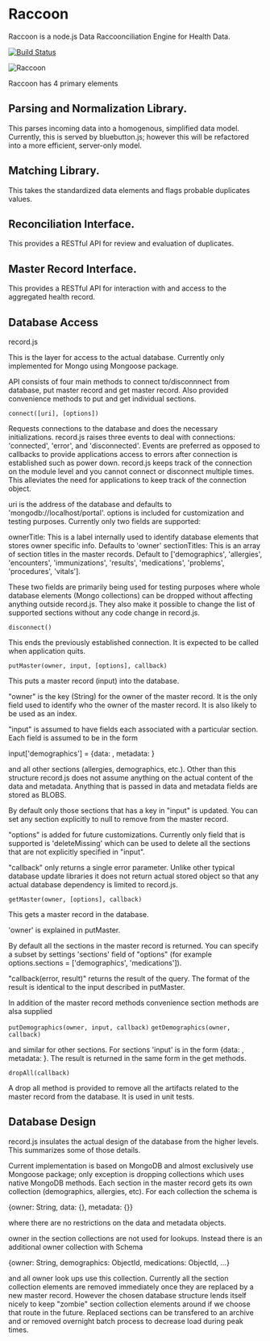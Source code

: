Raccoon
=========

Raccoon is a node.js Data Raccoonciliation Engine for Health Data.

[![Build Status](https://travis-ci.org/amida-tech/Raccoon.svg)](https://travis-ci.org/amida-tech/Raccoon)

![Raccoon](http://upload.wikimedia.org/wikipedia/commons/thumb/2/24/Yawning_Raccoon.jpg/976px-Yawning_Raccoon.jpg)

Raccoon has 4 primary elements

Parsing and Normalization Library.
---------
This parses incoming data into a homogenous, simplified data model.  Currently, this is served by bluebutton.js; however this will be refactored into a more efficient, server-only model.

Matching Library.
---------
This takes the standardized data elements and flags probable duplicates values.

Reconciliation Interface.
---------
This provides a RESTful API for review and evaluation of duplicates.

Master Record Interface.
---------
This provides a RESTful API for interaction with and access to the aggregated health record.

Database Access
---------
record.js

This is the layer for access to the actual database.  Currently only implemented for Mongo using Mongoose package.

API consists of four main methods to connect to/disconnnect from database, put master record and get master record.  Also provided 
convenience methods to put and get individual sections.

```connect([uri], [options])```

Requests connections to the database and does the necessary initializations.  record.js raises three events to deal with connections: 
'connected', 'error', and 'disconnected'.  Events are preferred as opposed to callbacks to provide applications access to errors after
connection is established such as power down.  record.js keeps track of the connection on the module level and you cannot connect or 
disconnect multiple times. This alleviates the need for applications to keep track of the connection object.

uri is the address of the database and defaults to 'mongodb://localhost/portal'.  options is included for customization and 
testing purposes.  Currently only two fields are supported:

ownerTitle: This is a label internally used to identify database elements that stores owner specific info.  Defaults to 'owner'
sectionTitles: This is an array of section titles in the master records.  Default to 
['demographics', 'allergies', 'encounters', 'immunizations',  'results', 'medications', 'problems', 'procedures', 'vitals'].

These two fields are primarily being used for testing purposes where whole database elements (Mongo collections) can be dropped 
without affecting anything outside record.js.  They also make it possible to change the list of supported sections without any code 
change in record.js.

```disconnect()```

This ends the previously established connection.  It is expected to be called when application quits.

```putMaster(owner, input, [options], callback)```

This puts a master record (input) into the database.

"owner" is the key (String) for the owner of the master record.  It is the only field used to identify who the owner 
of the master record.  It is also likely to be used as an index. 

"input" is assumed to have fields each associated with a particular section. Each field is assumed to be in the form

input['demographics'] = {data: <any object>, metadata: <any object>}

and all other sections (allergies, demographics, etc.).  Other than this structure record.js does not assume anything
on the actual content of the data and metadata.  Anything that is passed in data and metadata fields are stored as BLOBS.

By default only those sections that has a key in "input" is updated.  You can set any section explicitly to null to remove
from the master record.  

"options" is added for future customizations.  Currently only field that is supported is 'deleteMissing' which can be used
to delete all the sections that are not explicitly specified in "input".

"callback" only returns a single error parameter.  Unlike other typical database update libraries it does not return 
actual stored object so that any actual database dependency is limited to record.js.

```getMaster(owner, [options], callback)```

This gets a master record in the database.

'owner' is explained in putMaster.

By default all the sections in the master record is returned.  You can specify a subset by settings 'sections' field 
of "options" (for example options.sections = ['demographics', 'medications']).

"callback(error, result)" returns the result of the query.  The format of the result is identical to the input described 
in putMaster.


In addition of the master record methods convenience section methods are alsa supplied

```putDemographics(owner, input, callback)```
```getDemographics(owner, callback)```

and similar for other sections.  For sections 'input' is in the form {data: <any object>, metadata: <any object>}.  The result is returned
in the same form in the get methods.


```dropAll(callback)```

A drop all method is provided to remove all the artifacts related to the master record from the database.  It is used in unit
tests.

Database Design
--------

record.js insulates the actual design of the database from the higher levels.  This summarizes some of those details.

Current implementation is based on MongoDB and almost exclusively use Mongoose package; only exception is dropping collections which 
uses native MongoDB methods.  Each section in the master record gets its own collection (demographics, allergies, etc). For each collection
the schema is 

{owner: String, data: {}, metadata: {}}

where there are no restrictions on the data and metadata objects.  

owner in the section collections are not used for lookups.  Instead there is an additional owner collection with Schema

{owner: String, demographics: ObjectId, medications: ObjectId, ...}

and all owner look ups use this collection.  Currently all the section collection elements are removed immediately once they are 
replaced by a new master record.  However the chosen database structure lends itself nicely to keep "zombie" section collection elements
around if we choose that route in the future.  Replaced sections can be transfered to an archive and or removed overnight batch process 
to decrease load  during peak times.

